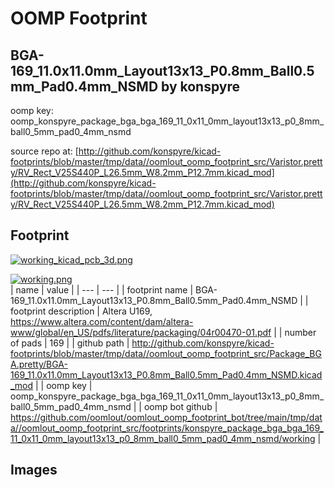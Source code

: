 # OOMP Footprint  
## BGA-169_11.0x11.0mm_Layout13x13_P0.8mm_Ball0.5mm_Pad0.4mm_NSMD  by konspyre  
  
oomp key: oomp_konspyre_package_bga_bga_169_11_0x11_0mm_layout13x13_p0_8mm_ball0_5mm_pad0_4mm_nsmd  
  
source repo at: [http://github.com/konspyre/kicad-footprints/blob/master/tmp/data//oomlout_oomp_footprint_src/Varistor.pretty/RV_Rect_V25S440P_L26.5mm_W8.2mm_P12.7mm.kicad_mod](http://github.com/konspyre/kicad-footprints/blob/master/tmp/data//oomlout_oomp_footprint_src/Varistor.pretty/RV_Rect_V25S440P_L26.5mm_W8.2mm_P12.7mm.kicad_mod)  
## Footprint  
  
[![working_kicad_pcb_3d.png](working_kicad_pcb_3d_600.png)](working_kicad_pcb_3d.png)  
  
[![working.png](working_600.png)](working.png)  
| name | value | 
| --- | --- | 
| footprint name | BGA-169_11.0x11.0mm_Layout13x13_P0.8mm_Ball0.5mm_Pad0.4mm_NSMD | 
| footprint description | Altera U169, https://www.altera.com/content/dam/altera-www/global/en_US/pdfs/literature/packaging/04r00470-01.pdf | 
| number of pads | 169 | 
| github path | http://github.com/konspyre/kicad-footprints/blob/master/tmp/data//oomlout_oomp_footprint_src/Package_BGA.pretty/BGA-169_11.0x11.0mm_Layout13x13_P0.8mm_Ball0.5mm_Pad0.4mm_NSMD.kicad_mod | 
| oomp key | oomp_konspyre_package_bga_bga_169_11_0x11_0mm_layout13x13_p0_8mm_ball0_5mm_pad0_4mm_nsmd | 
| oomp bot github | https://github.com/oomlout/oomlout_oomp_footprint_bot/tree/main/tmp/data//oomlout_oomp_footprint_src/footprints/konspyre_package_bga_bga_169_11_0x11_0mm_layout13x13_p0_8mm_ball0_5mm_pad0_4mm_nsmd/working | 
## Images  
